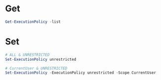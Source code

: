 # Get
```powershell
Get-ExecutionPolicy -list
```
# Set
```powershell
# ALL & UNRESTRICTED
Set-ExecutionPolicy unrestricted

# CurrentUser & UNRESTRICTED
Set-ExecutionPolicy -ExecutionPolicy unrestricted -Scope CurrentUser
```